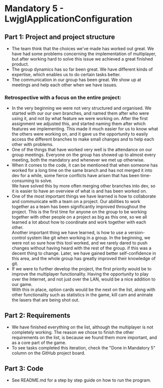 # Mandatory 5 - LwjglApplicationConfiguration

## Part 1: Project and project structure
   - The team think that the choices we've made has worked out great. 
   We have had some problems concerning the implementation of multiplayer, 
   but after working hard to solve this issue we achieved a great finished product.
   - The group dynamics has so far been great. We have different kinds of expertise, 
   which enables us to do certain tasks better.
   - The communication in our group has been great. 
   We show up at meetings and help each other when we have issues. 
### Retrospective with a focus on the entire project:
   - In the very beginning we were not very structured and organised. 
   We started with our our own branches, and named them after who
   were using it, and not by what feature we were working on. 
   After the first assignment we adjusted this, and started naming them after which features we
   implementing. This made it much easier for us to know what the others were working on, 
   and it gave us the opportunity to easily access
   the different branches to make small changes and to help each other with problems.
   - One of the things that have worked very well is the attendance on our group meetings. 
   Everyone on the group has showed up to almost 
   every meeting, both the mandatory and whenever we met up otherwise.
   - When it comes to the code, it can be mentioned that when someone has worked for 
   a long time on the same branch and has not merged it into dev for a while, 
   some fierce conflicts have arisen that has been time-consuming to solve. <br/>
   We have solved this by more often merging other branches into dev, 
   so it is easier to have an overview of what is and has been worked on.
   - One of the most important things we have learned is how to collaborate 
   and communicate with a team on a project. Our abilities to work together as a team has been
   significantly improved throughout the project. This is the first time for anyone 
   on the group to be working together with other people on a project as big as this one, 
   so we all learned a lot about how to coordinate and work together with each other. <br/>
   Another important thing we have learned, is how to use a version-control system 
   like git when working in a group. In the beginning, we were not so sure how this tool worked, 
   and we rarely dared to push changes without having heard with the rest of the group.
   if this was a decent thing to change. Later, we have gained better self-confidence in this area, 
   and the whole group has greatly improved their knowledge of git. 
   - If we were to further develop the project, the first priority would be to improve 
   the multiplayer functionality. Having the opportunity to play over the Internet, 
   and not just over the LAN, would be a nice addition to our game. <br/>
   With this in place, option cards would be the next on the list, 
   along with other functionality such as statistics in the game, 
   kill cam and animate the lasers that are being shot out.


## Part 2: Requirements
   - We have finished everything on the list, although the multiplayer is not completely working.
The reason we chose to finish the other requirements on the list, is because we found them more important, and as a core part of the game.
   - To see tasks completed this iteration, check the "Done in Mandatory 5" column on the GitHub project board.


    
## Part 3: Code
   - See README.md for a step by step guide on how to run the program.